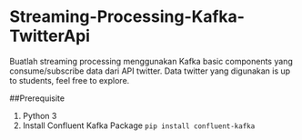 # Streaming-Processing-Kafka-TwitterApi
Buatlah streaming processing menggunakan Kafka basic components yang consume/subscribe data dari API twitter. Data twitter yang digunakan is up to students, feel free to explore.

##Prerequisite
1. Python 3
2. Install Confluent Kafka Package
   `pip install confluent-kafka`
